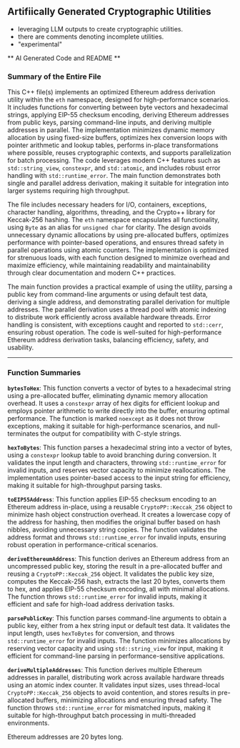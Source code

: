 ## Artifiically Generated Cryptographic Utilities
 - leveraging LLM outputs to create cryptographic utilities.
 - there are comments denoting incomplete utilities.
 - "experimental"

** AI Generated Code and README **

### Summary of the Entire File

This C++ file(s) implements an optimized Ethereum address derivation utility within the `eth` namespace, designed for high-performance scenarios. It includes functions for converting between byte vectors and hexadecimal strings, applying EIP-55 checksum encoding, deriving Ethereum addresses from public keys, parsing command-line inputs, and deriving multiple addresses in parallel. The implementation minimizes dynamic memory allocation by using fixed-size buffers, optimizes hex conversion loops with pointer arithmetic and lookup tables, performs in-place transformations where possible, reuses cryptographic contexts, and supports parallelization for batch processing. The code leverages modern C++ features such as `std::string_view`, `constexpr`, and `std::atomic`, and includes robust error handling with `std::runtime_error`. The main function demonstrates both single and parallel address derivation, making it suitable for integration into larger systems requiring high throughput.

The file includes necessary headers for I/O, containers, exceptions, character handling, algorithms, threading, and the Crypto++ library for Keccak-256 hashing. The `eth` namespace encapsulates all functionality, using `Byte` as an alias for `unsigned char` for clarity. The design avoids unnecessary dynamic allocations by using pre-allocated buffers, optimizes performance with pointer-based operations, and ensures thread safety in parallel operations using atomic counters. The implementation is optimized for strenuous loads, with each function designed to minimize overhead and maximize efficiency, while maintaining readability and maintainability through clear documentation and modern C++ practices.

The main function provides a practical example of using the utility, parsing a public key from command-line arguments or using default test data, deriving a single address, and demonstrating parallel derivation for multiple addresses. The parallel derivation uses a thread pool with atomic indexing to distribute work efficiently across available hardware threads. Error handling is consistent, with exceptions caught and reported to `std::cerr`, ensuring robust operation. The code is well-suited for high-performance Ethereum address derivation tasks, balancing efficiency, safety, and usability.

---

### Function Summaries

**`bytesToHex`**: This function converts a vector of bytes to a hexadecimal string using a pre-allocated buffer, eliminating dynamic memory allocation overhead. It uses a `constexpr` array of hex digits for efficient lookup and employs pointer arithmetic to write directly into the buffer, ensuring optimal performance. The function is marked `noexcept` as it does not throw exceptions, making it suitable for high-performance scenarios, and null-terminates the output for compatibility with C-style strings.

**`hexToBytes`**: This function parses a hexadecimal string into a vector of bytes, using a `constexpr` lookup table to avoid branching during conversion. It validates the input length and characters, throwing `std::runtime_error` for invalid inputs, and reserves vector capacity to minimize reallocations. The implementation uses pointer-based access to the input string for efficiency, making it suitable for high-throughput parsing tasks.

**`toEIP55Address`**: This function applies EIP-55 checksum encoding to an Ethereum address in-place, using a reusable `CryptoPP::Keccak_256` object to minimize hash object construction overhead. It creates a lowercase copy of the address for hashing, then modifies the original buffer based on hash nibbles, avoiding unnecessary string copies. The function validates the address format and throws `std::runtime_error` for invalid inputs, ensuring robust operation in performance-critical scenarios.

**`deriveEthereumAddress`**: This function derives an Ethereum address from an uncompressed public key, storing the result in a pre-allocated buffer and reusing a `CryptoPP::Keccak_256` object. It validates the public key size, computes the Keccak-256 hash, extracts the last 20 bytes, converts them to hex, and applies EIP-55 checksum encoding, all with minimal allocations. The function throws `std::runtime_error` for invalid inputs, making it efficient and safe for high-load address derivation tasks.

**`parsePublicKey`**: This function parses command-line arguments to obtain a public key, either from a hex string input or default test data. It validates the input length, uses `hexToBytes` for conversion, and throws `std::runtime_error` for invalid inputs. The function minimizes allocations by reserving vector capacity and using `std::string_view` for input, making it efficient for command-line parsing in performance-sensitive applications.

**`deriveMultipleAddresses`**: This function derives multiple Ethereum addresses in parallel, distributing work across available hardware threads using an atomic index counter. It validates input sizes, uses thread-local `CryptoPP::Keccak_256` objects to avoid contention, and stores results in pre-allocated buffers, minimizing allocations and ensuring thread safety. The function throws `std::runtime_error` for mismatched inputs, making it suitable for high-throughput batch processing in multi-threaded environments.

Ethereum addresses are 20 bytes long.